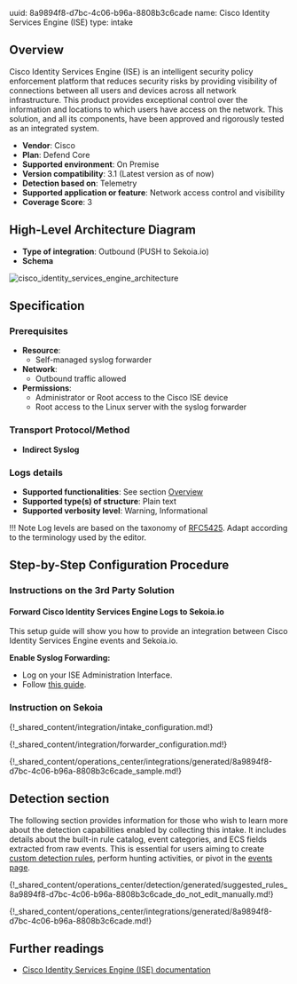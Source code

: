 uuid: 8a9894f8-d7bc-4c06-b96a-8808b3c6cade
name: Cisco Identity Services Engine (ISE)
type: intake

## Overview

Cisco Identity Services Engine (ISE) is an intelligent security policy enforcement platform that reduces security risks by providing visibility of connections between all users and devices across all network infrastructure. This product provides exceptional control over the information and locations to which users have access on the network. This solution, and all its components, have been approved and rigorously tested as an integrated system.

- **Vendor**: Cisco
- **Plan**: Defend Core
- **Supported environment**: On Premise
- **Version compatibility**: 3.1 (Latest version as of now)
- **Detection based on**: Telemetry
- **Supported application or feature**: Network access control and visibility
- **Coverage Score**: 3

## High-Level Architecture Diagram

- **Type of integration**: Outbound (PUSH to Sekoia.io)
- **Schema**

![cisco_identity_services_engine_architecture](/assets/integration/cisco_ise_architecture.png)

## Specification

### Prerequisites

- **Resource**:
    - Self-managed syslog forwarder
- **Network**:
    - Outbound traffic allowed
- **Permissions**:
    - Administrator or Root access to the Cisco ISE device
    - Root access to the Linux server with the syslog forwarder

### Transport Protocol/Method

- **Indirect Syslog**

### Logs details

- **Supported functionalities**: See section [Overview](#overview)
- **Supported type(s) of structure**: Plain text
- **Supported verbosity level**: Warning, Informational

!!! Note
    Log levels are based on the taxonomy of [RFC5425](https://datatracker.ietf.org/doc/html/rfc5424). Adapt according to the terminology used by the editor.

## Step-by-Step Configuration Procedure

### Instructions on the 3rd Party Solution

#### Forward Cisco Identity Services Engine Logs to Sekoia.io

This setup guide will show you how to provide an integration between Cisco Identity Services Engine events and Sekoia.io.

**Enable Syslog Forwarding:**
- Log on your ISE Administration Interface.
- Follow [this guide](https://www.cisco.com/en/US/docs/security/ise/1.0/user_guide/ise10_logging.html#wp1053250).

### Instruction on Sekoia

{!_shared_content/integration/intake_configuration.md!}

{!_shared_content/integration/forwarder_configuration.md!}

{!_shared_content/operations_center/integrations/generated/8a9894f8-d7bc-4c06-b96a-8808b3c6cade_sample.md!}

## Detection section

The following section provides information for those who wish to learn more about the detection capabilities enabled by collecting this intake. It includes details about the built-in rule catalog, event categories, and ECS fields extracted from raw events. This is essential for users aiming to create [custom detection rules](/docs/xdr/features/detect/sigma.md), perform hunting activities, or pivot in the [events page](/docs/xdr/features/investigate/events.md).

{!_shared_content/operations_center/detection/generated/suggested_rules_8a9894f8-d7bc-4c06-b96a-8808b3c6cade_do_not_edit_manually.md!}

{!_shared_content/operations_center/integrations/generated/8a9894f8-d7bc-4c06-b96a-8808b3c6cade.md!}

## Further readings

- [Cisco Identity Services Engine (ISE) documentation](https://www.cisco.com/c/en/us/support/security/identity-services-engine/series.html#~tab-documents)